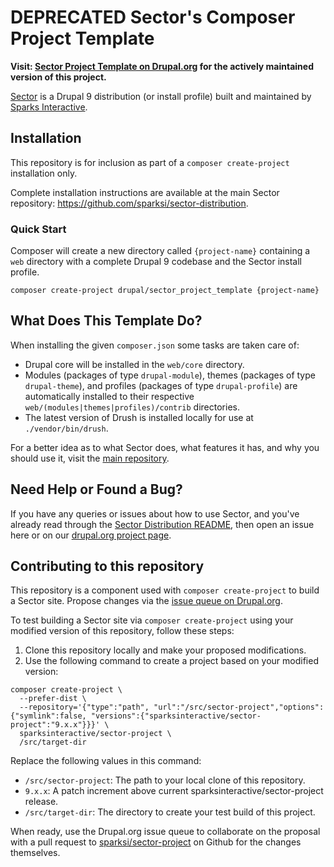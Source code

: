 # DEPRECATED Sector's Composer Project Template

**Visit: [Sector Project Template on Drupal.org](https://www.drupal.org/project/sector_project_template) for the actively maintained version of this project.**

[Sector](https://www.sector.org.nz/) is a Drupal 9 distribution (or install profile) built and maintained by [Sparks Interactive](https://www.sparksinteractive.co.nz).

## Installation

This repository is for inclusion as part of a `composer create-project` installation only.

Complete installation instructions are available at the main Sector repository: https://github.com/sparksi/sector-distribution.

### Quick Start

Composer will create a new directory called `{project-name}` containing a `web` directory with a complete Drupal 9 codebase and the Sector install profile.

    composer create-project drupal/sector_project_template {project-name}

## What Does This Template Do?

When installing the given `composer.json` some tasks are taken care of:

* Drupal core will be installed in the `web/core` directory.
* Modules (packages of type `drupal-module`), themes (packages of type `drupal-theme`), and profiles (packages of type `drupal-profile`) are automatically installed to their respective `web/(modules|themes|profiles)/contrib` directories.
* The latest version of Drush is installed locally for use at `./vendor/bin/drush`.

For a better idea as to what Sector does, what features it has, and why you should use it, visit the [main repository](https://github.com/sparksi/sector-distribution).

## Need Help or Found a Bug?

If you have any queries or issues about how to use Sector, and you've already read through the [Sector Distribution README](https://github.com/sparksi/sector-distribution/blob/master/README.md), then open an issue here or on our [drupal.org project page](https://www.drupal.org/project/sector).

## Contributing to this repository

This repository is a component used with `composer create-project` to build a Sector site. Propose changes via the [issue queue on Drupal.org](https://www.drupal.org/project/issues/sector).

To test building a Sector site via `composer create-project` using your modified version of this repository, follow these steps:

1. Clone this repository locally and make your proposed modifications.
2. Use the following command to create a project based on your modified version:
  ```
  composer create-project \
    --prefer-dist \
    --repository='{"type":"path", "url":"/src/sector-project","options":{"symlink":false, "versions":{"sparksinteractive/sector-project":"9.x.x"}}}' \
    sparksinteractive/sector-project \
    /src/target-dir
  ```
  Replace the following values in this command:
  * `/src/sector-project`: The path to your local clone of this repository.
  * `9.x.x`: A patch increment above current sparksinteractive/sector-project release.
  * `/src/target-dir`: The directory to create your test build of this project.

When ready, use the Drupal.org issue queue to collaborate on the proposal with a pull request to [sparksi/sector-project](https://github.com/sparksi/sector-project) on Github for the changes themselves.
